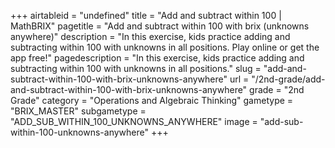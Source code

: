 +++
airtableid = "undefined"
title = "Add and subtract within 100 | MathBRIX"
pagetitle = "Add and subtract within 100 with brix (unknowns anywhere)"
description = "In this exercise, kids practice adding and subtracting within 100 with unknowns in all positions. Play online or get the app free!"
pagedescription = "In this exercise, kids practice adding and subtracting within 100 with unknowns in all positions."
slug = "add-and-subtract-within-100-with-brix-unknowns-anywhere"
url = "/2nd-grade/add-and-subtract-within-100-with-brix-unknowns-anywhere"
grade = "2nd Grade"
category = "Operations and Algebraic Thinking"
gametype = "BRIX_MASTER"
subgametype = "ADD_SUB_WITHIN_100_UNKNOWNS_ANYWHERE"
image = "add-sub-within-100-unknowns-anywhere"
+++